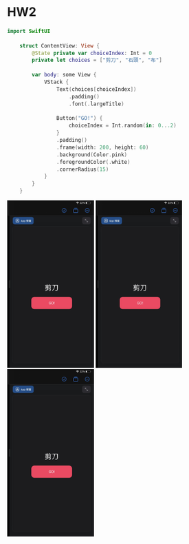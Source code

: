 <h1>HW2</h1>
    
```swift
import SwiftUI

    struct ContentView: View {
        @State private var choiceIndex: Int = 0
        private let choices = ["剪刀", "石頭", "布"]
        
        var body: some View {
            VStack {
                Text(choices[choiceIndex])
                    .padding()
                    .font(.largeTitle)
                
                Button("GO!") {
                    choiceIndex = Int.random(in: 0...2)
                }
                .padding()
                .frame(width: 200, height: 60)
                .background(Color.pink)
                .foregroundColor(.white)
                .cornerRadius(15)
            }
        }
    }
```
<img width="40%"  src="https://github.com/clara9999/Playground/blob/main/IMG_0396.jpeg">
<img width="40%"  src="https://github.com/clara9999/Playground/blob/main/IMG_0396.jpeg">
<img width="40%"  src="https://github.com/clara9999/Playground/blob/main/IMG_0396.jpeg">
